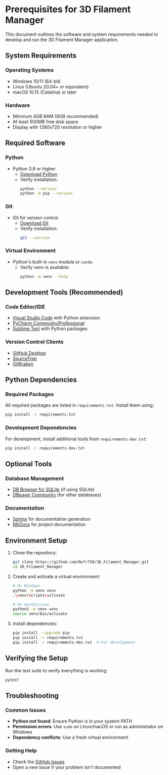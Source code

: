 # Prerequisites for 3D Filament Manager

This document outlines the software and system requirements needed to develop and run the 3D Filament Manager application.

## System Requirements

### Operating Systems
- Windows 10/11 (64-bit)
- Linux (Ubuntu 20.04+ or equivalent)
- macOS 10.15 (Catalina) or later

### Hardware
- Minimum 4GB RAM (8GB recommended)
- At least 500MB free disk space
- Display with 1280x720 resolution or higher

## Required Software

### Python
- Python 3.8 or higher
  - [Download Python](https://www.python.org/downloads/)
  - Verify installation:
    ```bash
    python --version
    python -m pip --version
    ```

### Git
- Git for version control
  - [Download Git](https://git-scm.com/downloads)
  - Verify installation:
    ```bash
    git --version
    ```

### Virtual Environment
- Python's built-in `venv` module or `conda`
  - Verify venv is available:
    ```bash
    python -m venv --help
    ```

## Development Tools (Recommended)

### Code Editor/IDE
- [Visual Studio Code](https://code.visualstudio.com/) with Python extension
- [PyCharm Community/Professional](https://www.jetbrains.com/pycharm/)
- [Sublime Text](https://www.sublimetext.com/) with Python packages

### Version Control Clients
- [GitHub Desktop](https://desktop.github.com/)
- [SourceTree](https://www.sourcetreeapp.com/)
- [GitKraken](https://www.gitkraken.com/)

## Python Dependencies

### Required Packages
All required packages are listed in `requirements.txt`. Install them using:
```bash
pip install -r requirements.txt
```

### Development Dependencies
For development, install additional tools from `requirements-dev.txt`:
```bash
pip install -r requirements-dev.txt
```

## Optional Tools

### Database Management
- [DB Browser for SQLite](https://sqlitebrowser.org/) (if using SQLite)
- [DBeaver Community](https://dbeaver.io/) (for other databases)

### Documentation
- [Sphinx](https://www.sphinx-doc.org/) for documentation generation
- [MkDocs](https://www.mkdocs.org/) for project documentation

## Environment Setup

1. Clone the repository:
   ```bash
   git clone https://github.com/Nsfr750/3D_Filament_Manager.git
   cd 3D_Filament_Manager
   ```

2. Create and activate a virtual environment:
   ```bash
   # On Windows
   python -m venv venv
   .\venv\Scripts\activate
   
   # On macOS/Linux
   python3 -m venv venv
   source venv/bin/activate
   ```

3. Install dependencies:
   ```bash
   pip install --upgrade pip
   pip install -r requirements.txt
   pip install -r requirements-dev.txt  # For development
   ```

## Verifying the Setup

Run the test suite to verify everything is working:
```bash
pytest
```

## Troubleshooting

### Common Issues
- **Python not found**: Ensure Python is in your system PATH
- **Permission errors**: Use `sudo` on Linux/macOS or run as administrator on Windows
- **Dependency conflicts**: Use a fresh virtual environment

### Getting Help
- Check the [GitHub Issues](https://github.com/Nsfr750/3D_Filament_Manager/issues)
- Open a new issue if your problem isn't documented

